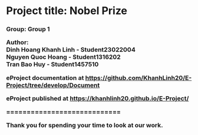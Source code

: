 <h1> Project title: Nobel Prize
<h3> Group: Group 1

Author:
<br> Dinh Hoang Khanh Linh - Student23022004
<br> Nguyen Quoc Hoang - Student1316202
<br> Tran Bao Huy - Student1457510


eProject documentation at https://github.com/KhanhLinh20/E-Project/tree/develop/Document


eProject published at https://khanhlinh20.github.io/E-Project/

============================


Thank you for spending your time to look at our work.
